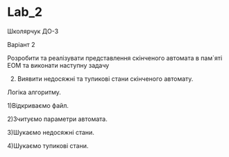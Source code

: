# Lab_2
Школярчук ДО-3

Варіант 2

  Розробити та реалізувати представлення скінченого автомата в пам`яті ЕОМ та
виконати наступну задачу

2. Виявити недосяжні та тупикові стани скінченого автомату.

Логіка алгоритму.

1)Відкриваємо файл.

2)Зчитуємо параметри автомата.

3)Шукаємо недосяжні стани.

4)Шукаємо тупикові стани.


